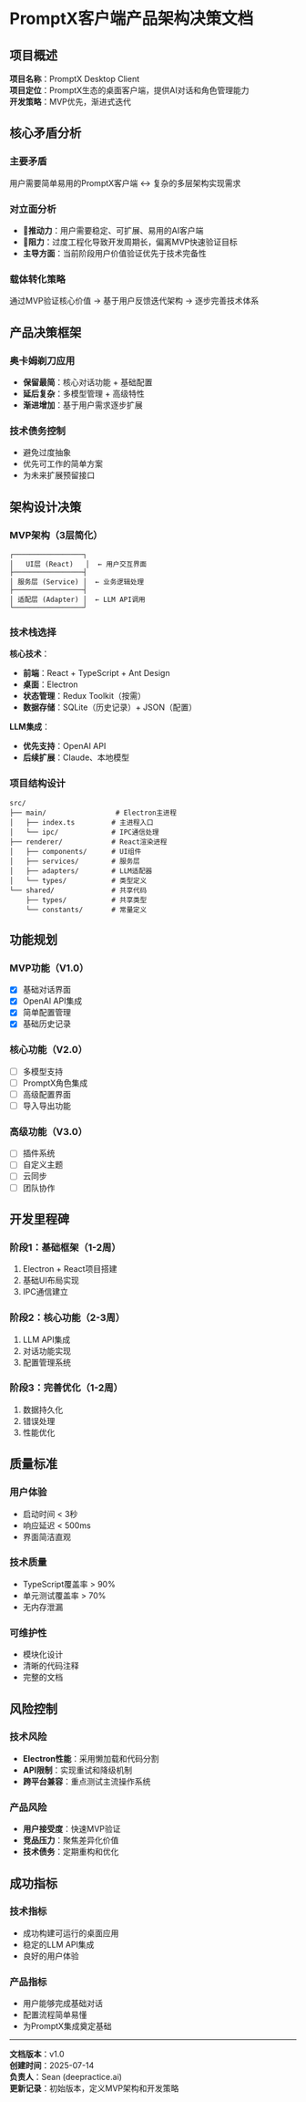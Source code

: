 # PromptX客户端产品架构决策文档

## 项目概述

**项目名称**：PromptX Desktop Client  
**项目定位**：PromptX生态的桌面客户端，提供AI对话和角色管理能力  
**开发策略**：MVP优先，渐进式迭代  

## 核心矛盾分析

### 主要矛盾
用户需要简单易用的PromptX客户端 ↔ 复杂的多层架构实现需求

### 对立面分析
- **🔸推动力**：用户需要稳定、可扩展、易用的AI客户端
- **🔹阻力**：过度工程化导致开发周期长，偏离MVP快速验证目标
- **主导方面**：当前阶段用户价值验证优先于技术完备性

### 载体转化策略
通过MVP验证核心价值 → 基于用户反馈迭代架构 → 逐步完善技术体系

## 产品决策框架

### 奥卡姆剃刀应用
- **保留最简**：核心对话功能 + 基础配置
- **延后复杂**：多模型管理 + 高级特性
- **渐进增加**：基于用户需求逐步扩展

### 技术债务控制
- 避免过度抽象
- 优先可工作的简单方案
- 为未来扩展预留接口

## 架构设计决策

### MVP架构（3层简化）

```
┌─────────────────┐
│   UI层 (React)   │  ← 用户交互界面
├─────────────────┤
│ 服务层 (Service) │  ← 业务逻辑处理
├─────────────────┤
│ 适配层 (Adapter) │  ← LLM API调用
└─────────────────┘
```

### 技术栈选择

**核心技术**：
- **前端**：React + TypeScript + Ant Design
- **桌面**：Electron
- **状态管理**：Redux Toolkit（按需）
- **数据存储**：SQLite（历史记录）+ JSON（配置）

**LLM集成**：
- **优先支持**：OpenAI API
- **后续扩展**：Claude、本地模型

### 项目结构设计

```
src/
├── main/                 # Electron主进程
│   ├── index.ts         # 主进程入口
│   └── ipc/             # IPC通信处理
├── renderer/            # React渲染进程
│   ├── components/      # UI组件
│   ├── services/        # 服务层
│   ├── adapters/        # LLM适配器
│   └── types/           # 类型定义
└── shared/              # 共享代码
    ├── types/           # 共享类型
    └── constants/       # 常量定义
```

## 功能规划

### MVP功能（V1.0）
- [x] 基础对话界面
- [x] OpenAI API集成
- [x] 简单配置管理
- [x] 基础历史记录

### 核心功能（V2.0）
- [ ] 多模型支持
- [ ] PromptX角色集成
- [ ] 高级配置界面
- [ ] 导入导出功能

### 高级功能（V3.0）
- [ ] 插件系统
- [ ] 自定义主题
- [ ] 云同步
- [ ] 团队协作

## 开发里程碑

### 阶段1：基础框架（1-2周）
1. Electron + React项目搭建
2. 基础UI布局实现
3. IPC通信建立

### 阶段2：核心功能（2-3周）
1. LLM API集成
2. 对话功能实现
3. 配置管理系统

### 阶段3：完善优化（1-2周）
1. 数据持久化
2. 错误处理
3. 性能优化

## 质量标准

### 用户体验
- 启动时间 < 3秒
- 响应延迟 < 500ms
- 界面简洁直观

### 技术质量
- TypeScript覆盖率 > 90%
- 单元测试覆盖率 > 70%
- 无内存泄漏

### 可维护性
- 模块化设计
- 清晰的代码注释
- 完整的文档

## 风险控制

### 技术风险
- **Electron性能**：采用懒加载和代码分割
- **API限制**：实现重试和降级机制
- **跨平台兼容**：重点测试主流操作系统

### 产品风险
- **用户接受度**：快速MVP验证
- **竞品压力**：聚焦差异化价值
- **技术债务**：定期重构和优化

## 成功指标

### 技术指标
- 成功构建可运行的桌面应用
- 稳定的LLM API集成
- 良好的用户体验

### 产品指标
- 用户能够完成基础对话
- 配置流程简单易懂
- 为PromptX集成奠定基础

---

**文档版本**：v1.0  
**创建时间**：2025-07-14  
**负责人**：Sean (deepractice.ai)  
**更新记录**：初始版本，定义MVP架构和开发策略
